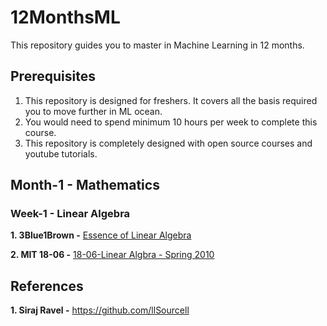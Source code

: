 # 12MonthsML
This repository guides you to master in Machine Learning in 12 months.

## Prerequisites

1. This repository is designed for freshers. It covers all the basis required you to move further in ML ocean.
2. You would need to spend minimum 10 hours per week to complete this course.
3. This repository is completely designed with open source courses and youtube tutorials.


## Month-1 - Mathematics 

### Week-1 - Linear Algebra

**1. 3Blue1Brown -** [Essence of Linear Algebra](https://www.youtube.com/watch?v=kjBOesZCoqc&index=1&list=PLZHQObOWTQDPD3MizzM2xVFitgF8hE_ab) 

**2. MIT 18-06 -** [18-06-Linear Algbra - Spring 2010](https://ocw.mit.edu/courses/mathematics/18-06-linear-algebra-spring-2010/)



## References

**1. Siraj Ravel -** https://github.com/llSourcell




